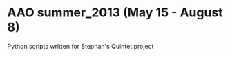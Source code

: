 AAO summer_2013 (May 15 - August 8)
===========

Python scripts written for Stephan's Quintet project

